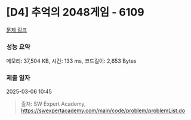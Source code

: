 # [D4] 추억의 2048게임 - 6109 

[문제 링크](https://swexpertacademy.com/main/code/problem/problemDetail.do?contestProbId=AWbrg9uabZsDFAWQ) 

### 성능 요약

메모리: 37,504 KB, 시간: 133 ms, 코드길이: 2,653 Bytes

### 제출 일자

2025-03-06 10:45



> 출처: SW Expert Academy, https://swexpertacademy.com/main/code/problem/problemList.do